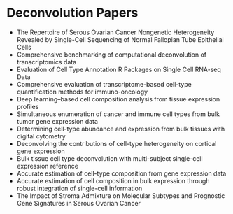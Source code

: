 # Deconvolution Papers
<ul>

                             

 <li><a target="_blank" href="https://github.com/manjunath5496/Deconvolution-Papers/blob/master/d(1).pdf" style="text-decoration:none;">The Repertoire of Serous Ovarian Cancer Nongenetic Heterogeneity Revealed by Single-Cell Sequencing of Normal Fallopian Tube Epithelial Cells</a></li>

 <li><a target="_blank" href="https://github.com/manjunath5496/Deconvolution-Papers/blob/master/d(2).pdf" style="text-decoration:none;">Comprehensive benchmarking of computational deconvolution of transcriptomics data</a></li>

<li><a target="_blank" href="https://github.com/manjunath5496/Deconvolution-Papers/blob/master/d(3).pdf" style="text-decoration:none;">Evaluation of Cell Type Annotation R Packages on Single Cell RNA-seq Data</a></li>
 <li><a target="_blank" href="https://github.com/manjunath5496/Deconvolution-Papers/blob/master/d(4).pdf" style="text-decoration:none;">Comprehensive evaluation of
transcriptome-based cell-type quantification methods for immuno-oncology</a></li>                              
<li><a target="_blank" href="https://github.com/manjunath5496/Deconvolution-Papers/blob/master/d(5).pdf" style="text-decoration:none;">Deep learning–based cell composition analysis from tissue expression profiles</a></li>
<li><a target="_blank" href="https://github.com/manjunath5496/Deconvolution-Papers/blob/master/d(6).pdf" style="text-decoration:none;">Simultaneous enumeration of cancer and
immune cell types from bulk tumor gene expression data</a></li>
 <li><a target="_blank" href="https://github.com/manjunath5496/Deconvolution-Papers/blob/master/d(7).pdf" style="text-decoration:none;">Determining cell-type abundance and expression from bulk tissues with digital cytometry</a></li>

 <li><a target="_blank" href="https://github.com/manjunath5496/Deconvolution-Papers/blob/master/d(8).pdf" style="text-decoration:none;"> Deconvolving the contributions of cell-type heterogeneity on cortical gene expression </a></li>
   <li><a target="_blank" href="https://github.com/manjunath5496/Deconvolution-Papers/blob/master/d(9).pdf" style="text-decoration:none;">Bulk tissue cell type deconvolution with multi-subject single-cell expression reference</a></li>
  
   
 <li><a target="_blank" href="https://github.com/manjunath5496/Deconvolution-Papers/blob/master/d(10).pdf" style="text-decoration:none;">Accurate estimation of cell-type composition from gene expression data </a></li>                              
<li><a target="_blank" href="https://github.com/manjunath5496/Deconvolution-Papers/blob/master/d(11).pdf" style="text-decoration:none;">Accurate estimation of cell composition in bulk expression through robust integration of single-cell information</a></li>
<li><a target="_blank" href="https://github.com/manjunath5496/Deconvolution-Papers/blob/master/d(12).pdf" style="text-decoration:none;">The Impact of Stroma Admixture on Molecular Subtypes and Prognostic Gene Signatures in Serous Ovarian Cancer</a></li>
</ul>
